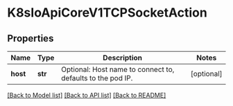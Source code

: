 # K8sIoApiCoreV1TCPSocketAction

## Properties
Name | Type | Description | Notes
------------ | ------------- | ------------- | -------------
**host** | **str** | Optional: Host name to connect to, defaults to the pod IP. | [optional] 

[[Back to Model list]](../README.md#documentation-for-models) [[Back to API list]](../README.md#documentation-for-api-endpoints) [[Back to README]](../README.md)


